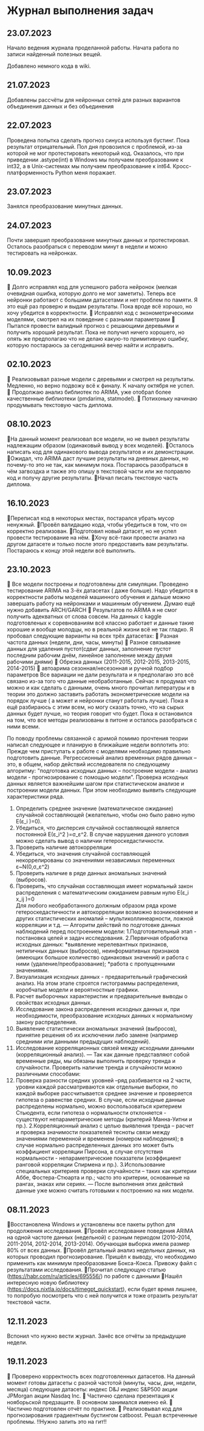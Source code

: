 # Журнал выполнения задач


## 23.07.2023

Начало ведения журнала проделанной работы. Начата работа по записи найденный полезных вещей.

Добавлено немного кода в wiki.

## 21.07.2023

Добавлены рассчёты для нейронных сетей для разных вариантов объединения данных и без объединения

## 22.07.2023

Проведена попытка сделать прогноз синуса используя бустинг. Пока результат отрицательный. Пол дня провозился с проблемой, из-за которой не мог протестировать некоторый код. Оказалось, что при приведении .astype(int) в Windows мы получаем преобразование к int32, а в Unix-системах мы получаем преобразование к int64. Кросс-платформенность Python меня поражает.

## 23.07.2023

Занялся преобразование минутных данных.

## 24.07.2023

Почти завершил преобразование минутных данных и протестировал. Осталось разобраться с переводом минут в недели и можно тестировать на нейронках.

## 10.09.2023

📌 Долго исправлял код для успешного работа нейронок (мелкая очевидная ошибка, которую долго не мог заметить). Теперь все нейронки работают с большими датасетами и нет проблем по памяти. Я это ещё раз проверю и выдам результаты. Пока вроде всё хорошо, но хочу убедится в корректности.
📌 Исправлял код с эконометрическими моделями, смотрел на их поведение с разными параметрами
📌 Пытался провести валидный прогноз с решающими деревьями и получить хороший результат. Пока не получил ничего хорошего, но опять же предполагаю что не делаю какую-то примитивную ошибку, которую постараюсь за сегодняшний вечер найти и исправить. 

## 02.10.2023

📌 Реализовывал разные модели с деревьями и смотрел на результаты. Медленно, но верно подвожу всё к финалу. К началу октября не успел. 
📌 Продолжаю анализ библиотек по ARIMA, уже отобрал более качественные библиотеки (pmdarima, statmodel).
📌 Потихоньку начинаю продумывать текстовую часть диплома.

## 08.10.2023

📌На данный момент реализовал все модели, но не вывел результаты надлежащим образом (одинаковый вывод у всех моделей). 
📌Осталось написать код для одинакового вывода результатов и их демонстрации. 
📌Ожидал, что ARIMA даст лучшие результаты на дневных данных, но почему-то это не так, как минимум пока. Постараюсь разобраться в чём загвоздка и также это опишу в текстовой части или же поправлю код и получу другие результаты.
📌Начал писать текстовую часть диплома.

## 16.10.2023

📌Переписал код в некоторых местах, постарался убрать мусор ненужный. 
📌Провёл валидацию кода, чтобы убедиться в том, что он корректно реализован.
📌Подготовил новый датасет, но не успел провести тестирование на нём.
🔘Хочу всё-таки провести анализ на другом датасете и только после этого предоставить вам результаты. Постараюсь к концу этой недели всё выполнить.

## 23.10.2023

📌 Все модели построены и подготовлены для симуляции. Проведено тестирование ARIMA на 3-ёх датасетах ( даже больше). Надо убедится в корректности работы моделей машинного обучения и дальше можно завершать работу на нейронками и машинным обучением. Думаю ещё нужно добавить ARCH/GARCH
📌 Результатов по ARIMA я не смог получить адекватных от слова совсем. На данных с kaggle подготовленых к соревнованиям всё классно работает и данные такие хорошие и вообще молодцы, но в реальной жизни всё не так гладко. Я пробовал следующие варианты на всех трёх датасетах:
🔘 Разная частота данных (недели, дни, часы, минуты)
🔘 Разное связывание данных для удаления пустот(сдвиг данных, заполнение пустот последним рабочим днём, линейное заполнение между двумя рабочими днями)
🔘 Обрезка данных (2011-2015, 2012-2015, 2013-2015, 2014-2015)
🔘 автоарима сезонная/несезонная и ручной подбор параметров
Все вариации не дали результата и я предполагаю это всё связано из-за того что данные необработанные. Сейчас я продумал что можно и как сделать с данными, очень много прочитал литературы и в теории это должно заставить работать эконометрические модели на порядок лучше ( а может и нейронки станут работать лучше). Пока я ещё разбираюсь с этим всем, но могу сказать точно, что на сырых данных будет лучше, но теория говорит что будет. Пока я остановился на том, что все методы реализованы в питоне и осталось разобраться с ними всеми.

По поводу проблемы связанной с аримой помимо прочтения теории написал следующее и планирую в ближайшие недели воплотить это:
Прежде чем приступать к работе с моделями необходимо правильно подготовить данные. Регрессионный анализ временных рядов данных – это, в общем, набор действий исследователя по следующему алгоритму: "подготовка исходных данных – построение модели - анализ модели - прогнозирование с помощью модели". 
Проверка исходных данных является важнейшим шагом при статистическом анализе и построении модели данных. При этом необходимо выявить следующие характеристики ряда. 
1. Определить среднее значение (математическое ожидание) случайной составляющей (желательно, чтобы оно было равно нулю E(ε_i )=0).
2. Убедиться, что дисперсия случайной составляющей является постоянной E(ε_i^2 )=σ_ε^2. В случае нарушения данного условия можно сделать вывод о наличии гетероскедастичности.
3. Проверить наличие автокорреляции
4. Убедиться, что значения случайной составляющей некоррелированы со значениями независимых переменных ε~N(0,σ_ε^2) 
5. Проверить наличие в ряде данных аномальных значений (выбросов).
6. Проверить, что случайная составляющая имеет нормальный закон распределения с математическим ожиданием равным нулю E(ε_i x_ij )=0  
Для любого необработанного должным образом ряда кроме гетероскедастичности и автокорреляции возможно возникновение и других статистических аномалий – мультиколлинеарности, ложной корреляции и т.д.
—
Алгоритм действий по подготовке данных наблюдений перед построением модели:
1.Подготовительный этап - постановка целей и задач исследования.
2.Первичная обработка исходных данных: 
*выявление нерелевантных признаков, нетипичных данных (выбросов), неинформативных признаков (имеющих большое количество одинаковых значений) и работа с ними (удаление/преобразование);
*работа с пропущенными значениями.
3. Визуализация исходных данных - предварительный графический анализ. На этом этапе строятся гистограммы распределения, коробчатые модели и вероятностные графики.
4. Расчет выборочных характеристик и предварительные выводы о свойствах исходных данных.
5. Исследование закона распределения исходных данных и, при необходимости, преобразование исходных данных к нормальному закону распределения.
6. Выявление статистически аномальных значений (выбросов), принятие решения об их исключении либо замене (например средними или данными предыдущих наблюдений).
7. Исследование корреляционных связей между исходными данными (корреляционный анализ).
—
Так как данные представляют собой временные ряды, мы обязаны выполнить проверку тренда и случайности. Проверить наличие тренда и случайности можно различными способами:
1. Проверка разности средних уровней –ряд разбивается на 2 части, уровни каждой рассматриваются как отдельные выборки, по каждой выборке рассчитывается среднее значение и проверяется гипотеза о равенстве средних. В случае, если исходные данные распределены нормально, можно воспользоваться критерием Стьюдента, если гипотеза о нормальности отклоняется - существуют непараметрические методы (критерий Манна-Уитни и пр.).
2.Корреляционный анализ с целью выявления тренда – расчет и проверка значимости показателей тесноты связи между значениями переменной и временем (номером наблюдения); в случае нормально распределенных данных это может быть коэффициент корреляции Пирсона, в случае отсутствия нормальности - непараметрические показатели (коэффициент ранговой корреляции Спирмена и пр.).
3.Использование специальных критериев проверки случайности – таких как критерии Аббе, Фостера-Стюарта и пр.; часто это критерии, основанные на рангах, знаках или сериях.
—
После выполнения этих действий данные уже можно считать готовыми к построению на них модели.

## 08.11.2023

📌Восстановлена Windows и установлены все пакеты python для продолжения исследования.
📌Провёл исследование поведения ARIMA на одной частоте данных (недельной) с разным периодом (2010-2014, 2011-2014, 2012-2014, 2013-2014). Обучающая выборка имела размер 80% от всех данных.
📌Провёл детальный анализ недельных данных, на которых проводил прогнозирование. Пришёл к выводу, что необходимо применить как минимум преобразование Бокса-Кокса. Привожу файл с результатами исследования.
📌Прочитал следующую статью (https://habr.com/ru/articles/695556/) по работе с данными
📌Нашёл интересную новую библиотеку (https://docs.nixtla.io/docs/timegpt_quickstart), если будет время лишнее, то попробую посмотреть что с ней получится и тоже отразить результат текстовой части.

## 12.11.2023

Вспонил что нужно вести журнал. Занёс все отчёты за предыдущие недели.

## 19.11.2023

📌 Проверено корректность всех подготовленных датасетов. На данный момент готовы датасеты с разной частотой (минуты, часы, дни, недели, месяца) следующие датасеты:
индекс D&J
индекс S&P500
акции JPMorgan
акции Nasdaq Inc.
📌 Частично сделана презентация к нояборьской предзащите. В основном занимался именно ей.
📌 Частично подготовлен отчёт по практике.
📌 Реализовывал код для прогнозирования градиентным бустингом catboost. Решал встреченные проблемы. !!Нужно залить это на гит!!